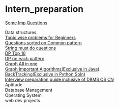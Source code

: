 # Intern_preparation
<a href="https://github.com/AISHU150505/DSA_Learning">Some Imp Questions</a><br>

Data structures <br>
<a href="https://leetcode.com/discuss/career/448024/Topic-wise-problems-for-Beginners">Topic wise problems for Beginners </a><br>
<a href="https://leetcode.com/discuss/career/448285/List-of-questions-sorted-by-common-patterns">Questions sorted on Common pattern</a><br>
<a href="https://leetcode.com/discuss/study-guide/1333049/Collections-of-string-questions-pattern-for-upcoming-placement-2021">String must do questions</a><br>
<a href="https://leetcode.com/problem-list/5iw8y6z7/">DP Top 10</a><br>
<a href="https://leetcode.com/discuss/general-discussion/662866/dp-for-beginners-problems-patterns-sample-solutions">DP on each pattern</a><br>
<a href="https://leetcode.com/discuss/study-guide/2043791/Graph-All-in-one-oror-Must-watch-for-Beginners">Graph All in one</a><br>
<a href="https://leetcode.com/discuss/general-discussion/969327/graph-algorithms-one-place-dijkstra-bellman-ford-floyd-warshall-prims-kruskals-dsu">Graph Important Algorithms(Exclusive in Java)</a><br>
<a href="https://leetcode.com/problems/permutations/solutions/18284/Backtrack-Summary:-General-Solution-for-10-Questionsh/">BackTracking(Exclusive in Python Soln)</a><br>
<a href="https://leetcode.com/discuss/interview-question/1098600/TOPICS-WHICH-YOU-CAN%27T-SKIP-or-INTERVIEW-PREPARATION-or-STUDY-PLAN">Interview preparation guide inclusive of DBMS,OS,CN</a><br>
Aptitude <br>
Database Management <br>
Operating System <br>
web dev projects <br>
 
